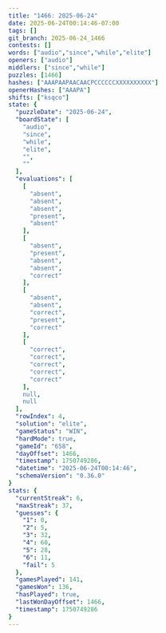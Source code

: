 ```yaml
---
title: "1466: 2025-06-24"
date: 2025-06-24T00:14:46-07:00
tags: []
git_branch: 2025-06-24_1466
contests: []
words: ["audio","since","while","elite"]
openers: ["audio"]
middlers: ["since","while"]
puzzles: [1466]
hashes: ["AAAPAAPAACAACPCCCCCCXXXXXXXXXX"]
openerHashes: ["AAAPA"]
shifts: ["ksqco"]
state: {
  "puzzleDate": "2025-06-24",
  "boardState": [
    "audio",
    "since",
    "while",
    "elite",
    "",
    ""
  ],
  "evaluations": [
    [
      "absent",
      "absent",
      "absent",
      "present",
      "absent"
    ],
    [
      "absent",
      "present",
      "absent",
      "absent",
      "correct"
    ],
    [
      "absent",
      "absent",
      "correct",
      "present",
      "correct"
    ],
    [
      "correct",
      "correct",
      "correct",
      "correct",
      "correct"
    ],
    null,
    null
  ],
  "rowIndex": 4,
  "solution": "elite",
  "gameStatus": "WIN",
  "hardMode": true,
  "gameId": "658",
  "dayOffset": 1466,
  "timestamp": 1750749286,
  "datetime": "2025-06-24T00:14:46",
  "schemaVersion": "0.36.0"
}
stats: {
  "currentStreak": 6,
  "maxStreak": 37,
  "guesses": {
    "1": 0,
    "2": 5,
    "3": 32,
    "4": 60,
    "5": 28,
    "6": 11,
    "fail": 5
  },
  "gamesPlayed": 141,
  "gamesWon": 136,
  "hasPlayed": true,
  "lastWonDayOffset": 1466,
  "timestamp": 1750749286
}
---
```

<!-- more -->
